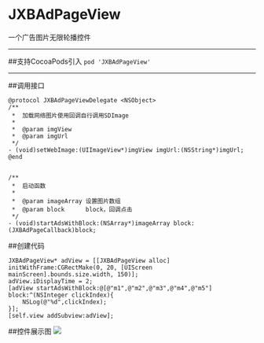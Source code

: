 # JXBAdPageView
一个广告图片无限轮播控件

-------
##支持CocoaPods引入
`pod 'JXBAdPageView'`

-------
##调用接口
``` object-c
@protocol JXBAdPageViewDelegate <NSObject>
/**
 *  加载网络图片使用回调自行调用SDImage
 *
 *  @param imgView
 *  @param imgUrl
 */
- (void)setWebImage:(UIImageView*)imgView imgUrl:(NSString*)imgUrl;
@end


/**
 *  启动函数
 *
 *  @param imageArray 设置图片数组
 *  @param block      block，回调点击
 */
- (void)startAdsWithBlock:(NSArray*)imageArray block:(JXBAdPageCallback)block;
``` 

##创建代码
```object-c
JXBAdPageView* adView = [[JXBAdPageView alloc] initWithFrame:CGRectMake(0, 20, [UIScreen mainScreen].bounds.size.width, 150)];
adView.iDisplayTime = 2;
[adView startAdsWithBlock:@[@"m1",@"m2",@"m3",@"m4",@"m5"] block:^(NSInteger clickIndex){
    NSLog(@"%d",clickIndex);
}];
[self.view addSubview:adView];
```

##控件展示图
![](https://raw.githubusercontent.com/JxbSir/JXBAdPageView/master/screen/screenshot.gif)
